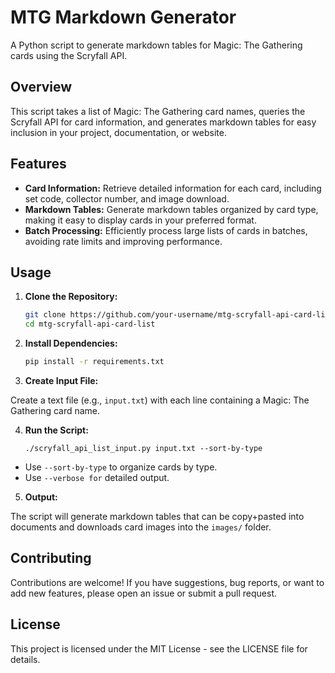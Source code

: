 # MTG Markdown Generator

A Python script to generate markdown tables for Magic: The Gathering cards using the Scryfall API.

## Overview

This script takes a list of Magic: The Gathering card names, queries the Scryfall API for card information, and generates markdown tables for easy inclusion in your project, documentation, or website.

## Features

- **Card Information:** Retrieve detailed information for each card, including set code, collector number, and image download.
- **Markdown Tables:** Generate markdown tables organized by card type, making it easy to display cards in your preferred format.
- **Batch Processing:** Efficiently process large lists of cards in batches, avoiding rate limits and improving performance.

## Usage

1. **Clone the Repository:**

   ```bash
   git clone https://github.com/your-username/mtg-scryfall-api-card-list.git
   cd mtg-scryfall-api-card-list
   ```

2. **Install Dependencies:**

   ```bash
   pip install -r requirements.txt
   ```

3. **Create Input File:**

Create a text file (e.g., `input.txt`) with each line containing a Magic: The Gathering card name.

4. **Run the Script:**

    ```bsh
    ./scryfall_api_list_input.py input.txt --sort-by-type
    ```

- Use `--sort-by-type` to organize cards by type.
- Use `--verbose for` detailed output.

5. **Output:**

The script will generate markdown tables that can be copy+pasted into documents and downloads card images into the `images/` folder.

## Contributing

Contributions are welcome! If you have suggestions, bug reports, or want to add new features, please open an issue or submit a pull request.

## License

This project is licensed under the MIT License - see the LICENSE file for details.
